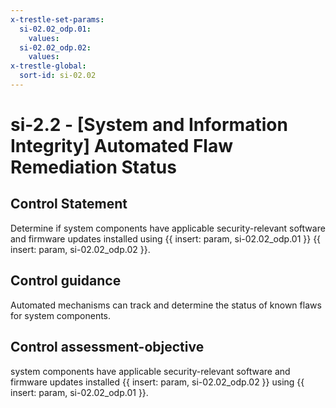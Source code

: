 ```yaml
---
x-trestle-set-params:
  si-02.02_odp.01:
    values:
  si-02.02_odp.02:
    values:
x-trestle-global:
  sort-id: si-02.02
---
```


# si-2.2 - \[System and Information Integrity\] Automated Flaw Remediation Status

## Control Statement

Determine if system components have applicable security-relevant software and firmware updates installed using {{ insert: param, si-02.02_odp.01 }} {{ insert: param, si-02.02_odp.02 }}.

## Control guidance

Automated mechanisms can track and determine the status of known flaws for system components.

## Control assessment-objective

system components have applicable security-relevant software and firmware updates installed {{ insert: param, si-02.02_odp.02 }} using {{ insert: param, si-02.02_odp.01 }}.
